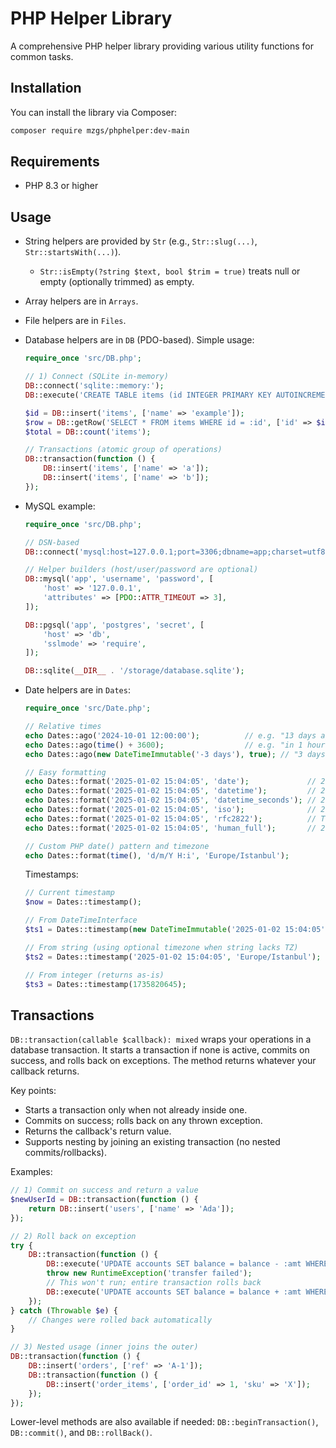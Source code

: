 # PHP Helper Library

A comprehensive PHP helper library providing various utility functions for common tasks. 

## Installation

You can install the library via Composer:

```bash
composer require mzgs/phphelper:dev-main
```

## Requirements

- PHP 8.3 or higher

## Usage

- String helpers are provided by `Str` (e.g., `Str::slug(...)`, `Str::startsWith(...)`).
  - `Str::isEmpty(?string $text, bool $trim = true)` treats null or empty (optionally trimmed) as empty.
- Array helpers are in `Arrays`.
- File helpers are in `Files`.
- Database helpers are in `DB` (PDO-based). Simple usage:

  ```php
  require_once 'src/DB.php';

  // 1) Connect (SQLite in-memory)
  DB::connect('sqlite::memory:');
  DB::execute('CREATE TABLE items (id INTEGER PRIMARY KEY AUTOINCREMENT, name TEXT)');

  $id = DB::insert('items', ['name' => 'example']);
  $row = DB::getRow('SELECT * FROM items WHERE id = :id', ['id' => $id]);
  $total = DB::count('items');

  // Transactions (atomic group of operations)
  DB::transaction(function () {
      DB::insert('items', ['name' => 'a']);
      DB::insert('items', ['name' => 'b']);
  });
  ```

- MySQL example:

  ```php
  require_once 'src/DB.php';

  // DSN-based
  DB::connect('mysql:host=127.0.0.1;port=3306;dbname=app;charset=utf8mb4', 'username', 'password');

  // Helper builders (host/user/password are optional)
  DB::mysql('app', 'username', 'password', [
      'host' => '127.0.0.1',
      'attributes' => [PDO::ATTR_TIMEOUT => 3],
  ]);

  DB::pgsql('app', 'postgres', 'secret', [
      'host' => 'db',
      'sslmode' => 'require',
  ]);

  DB::sqlite(__DIR__ . '/storage/database.sqlite');
  ```

- Date helpers are in `Dates`:

  ```php
  require_once 'src/Date.php';

  // Relative times
  echo Dates::ago('2024-10-01 12:00:00');          // e.g. "13 days ago"
  echo Dates::ago(time() + 3600);                  // e.g. "in 1 hour"
  echo Dates::ago(new DateTimeImmutable('-3 days'), true); // "3 days ago"

  // Easy formatting
  echo Dates::format('2025-01-02 15:04:05', 'date');             // 2025-01-02
  echo Dates::format('2025-01-02 15:04:05', 'datetime');         // 2025-01-02 15:04
  echo Dates::format('2025-01-02 15:04:05', 'datetime_seconds'); // 2025-01-02 15:04:05
  echo Dates::format('2025-01-02 15:04:05', 'iso');              // 2025-01-02T15:04:05+00:00
  echo Dates::format('2025-01-02 15:04:05', 'rfc2822');          // Thu, 02 Jan 2025 15:04:05 +0000
  echo Dates::format('2025-01-02 15:04:05', 'human_full');       // 2 January 2025, 15:04

  // Custom PHP date() pattern and timezone
  echo Dates::format(time(), 'd/m/Y H:i', 'Europe/Istanbul');
  ```

  Timestamps:

  ```php
  // Current timestamp
  $now = Dates::timestamp();

  // From DateTimeInterface
  $ts1 = Dates::timestamp(new DateTimeImmutable('2025-01-02 15:04:05'));

  // From string (using optional timezone when string lacks TZ)
  $ts2 = Dates::timestamp('2025-01-02 15:04:05', 'Europe/Istanbul');

  // From integer (returns as-is)
  $ts3 = Dates::timestamp(1735820645);
  ```

## Transactions

`DB::transaction(callable $callback): mixed` wraps your operations in a database transaction. It starts a transaction if none is active, commits on success, and rolls back on exceptions. The method returns whatever your callback returns.

Key points:
- Starts a transaction only when not already inside one.
- Commits on success; rolls back on any thrown exception.
- Returns the callback's return value.
- Supports nesting by joining an existing transaction (no nested commits/rollbacks).

Examples:

```php
// 1) Commit on success and return a value
$newUserId = DB::transaction(function () {
    return DB::insert('users', ['name' => 'Ada']);
});

// 2) Roll back on exception
try {
    DB::transaction(function () {
        DB::execute('UPDATE accounts SET balance = balance - :amt WHERE id = :id', ['amt' => 30, 'id' => 1]);
        throw new RuntimeException('transfer failed');
        // This won't run; entire transaction rolls back
        DB::execute('UPDATE accounts SET balance = balance + :amt WHERE id = :id', ['amt' => 30, 'id' => 2]);
    });
} catch (Throwable $e) {
    // Changes were rolled back automatically
}

// 3) Nested usage (inner joins the outer)
DB::transaction(function () {
    DB::insert('orders', ['ref' => 'A-1']);
    DB::transaction(function () {
        DB::insert('order_items', ['order_id' => 1, 'sku' => 'X']);
    });
});
```

Lower-level methods are also available if needed: `DB::beginTransaction()`, `DB::commit()`, and `DB::rollBack()`.

 
